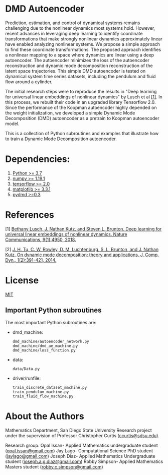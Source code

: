 # DMD Autoencoder

Prediction, estimation, and control of dynamical systems remains challenging due to the nonlinear dynamics most systems hold. However, recent advances in leveraging deep learning to identify coordinate transformations that make strongly nonlinear dynamics approximately linear have enabled analyzing nonlinear systems. We propose a simple approach to find these coordinate transformations. The proposed approach identifies a nonlinear mapping to a space where dynamics are linear using a deep autoencoder. The autoencoder minimizes the loss of the autoencoder reconstruction and dynamic mode decomposition reconstruction of the latent space trajectories. This simple DMD autoencoder is tested on dynamical system time series datasets, including the pendulum and fluid flow around a cylinder.

The initial research steps were to reproduce the results in "Deep learning for universal linear embeddings of nonlinear dynamics" by Lusch et al [[1]](https://arxiv.org/pdf/1712.09707.pdf). In this process, we rebuilt their code in an upgraded library Tensorflow 2.0. Since the performance of the Koopman autoencoder highly depended on the weight initialization, we developed a simple Dynamic Mode Decomposition (DMD) autoencoder as a pretrain to Koopman autoencoder model. 

This is a collection of Python subroutines and examples that illustrate how to train a Dynamic Mode Decomposition autoencoder. 

# Dependencies: 
1. [Python >= 3.7](https://www.python.org/downloads/)
1. [numpy >= 1.19.1](https://numpy.org/install/)
2. [tensorflow >= 2.0](https://www.tensorflow.org/install)
3. [matplotlib >= 3.3.1](https://matplotlib.org/users/installing.html)
4. [pydmd >=0.3](https://pypi.org/project/pydmd/)

# References
[1] [Bethany Lusch, J. Nathan Kutz, and Steven L. Brunton. Deep learning for universal linear embeddings of nonlinear dynamics. Nature Communications, 9(1):4950, 2018.](https://arxiv.org/pdf/1712.09707.pdf)

[2] [J. H. Tu, C. W. Rowley, D. M. Luchtenburg, S. L. Brunton, and J. Nathan Kutz. On dynamic mode decomposition: theory and applications. J. Comp. Dyn., 1(2):391-421, 2014.](https://arxiv.org/abs/1312.0041)


# License
[MIT](https://choosealicense.com/licenses/mit/)


## Important Python subroutines
The most important Python subroutines are:

  - dmd_machine:
 
        dmd_machine/autoencoder_network.py
        dmd_machine/dmd_ae_machine.py
        dmd_machine/loss_function.py

  - data:

        data/Data.py
   
  - driver/runfile:

        train_discrete_dataset_machine.py
        train_pendulum_machine.py 
        train_fluid_flow_machine.py



# About the Authors
Mathematics Department, San Diego State University 
Research project under the supervision of Professor Christopher Curtis (ccurtis@sdsu.edu). 

Research group: 
Opal Issan- Applied Mathematics undergraduate student (opal.issan@gmail.com)
Jay Lago- Computational Science PhD student (jaylago@gmail.com)
Joseph Diaz- Applied Mathematics Undergraduate student (joseph.a.g.diaz@gmail.com)
Robby Simpson- Applied Mathematics Masters student (robby.c.simpson@gmail.com)


